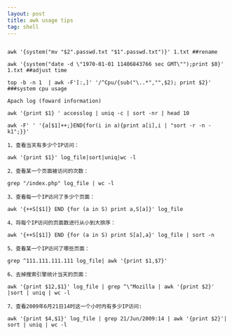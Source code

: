 ```yaml
---
layout: post
title: awk usage tips
tag: shell
---
```


<pre><code>
awk '{system("mv "$2".passwd.txt "$1".passwd.txt")}' 1.txt ##rename

awk '{system("date -d \"1970-01-01 11406843766 sec GMT\"");print $0}' 1.txt ##adjust time

top -b -n 1  | awk -F'[:,]' '/^Cpu/{sub("\..*","",$2); print $2}' ###system cpu usage

Apach log (foward information)

awk '{print $1} ' accesslog | uniq -c | sort -nr | head 10

awk -F' ' '{a[$1]++;}END{for(i in a){print a[i],i | "sort -r -n -k1";}}' 

1、查看当天有多少个IP访问：

awk '{print $1}' log_file|sort|uniq|wc -l

2、查看某一个页面被访问的次数：

grep "/index.php" log_file | wc -l

3、查看每一个IP访问了多少个页面：

awk '{++S[$1]} END {for (a in S) print a,S[a]}' log_file

4、将每个IP访问的页面数进行从小到大排序：

awk '{++S[$1]} END {for (a in S) print S[a],a}' log_file | sort -n

5、查看某一个IP访问了哪些页面：

grep ^111.111.111.111 log_file| awk '{print $1,$7}'

6、去掉搜索引擎统计当天的页面：

awk '{print $12,$1}' log_file | grep ^\"Mozilla | awk '{print $2}' |sort | uniq | wc -l

7、查看2009年6月21日14时这一个小时内有多少IP访问:

awk '{print $4,$1}' log_file | grep 21/Jun/2009:14 | awk '{print $2}'| sort | uniq | wc -l

</pre></code>
